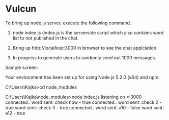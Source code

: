 # Vulcun

To bring up node.js server, execute the following command.

1. node index.js (index.js is the serverside script which also contains word list to not published in the chat.
2. Bring up http://localhost:3000 in browser to see the chat applciation
 
3. In progress to generate users to randomly send out 1000 messages.



Sample screen:

Your environment has been set up for using Node.js 5.2.0 (x64) and npm.

C:\Users\Kajka>cd node_modules

C:\Users\Kajka\node_modules>node index.js
listening on *:3000
connected..
word sent:  check now - true
connected..
word sent:  check 2 - true
word sent:  check 3 - true
connected..
word sent:  a10 - false
word sent:  a12 - true

